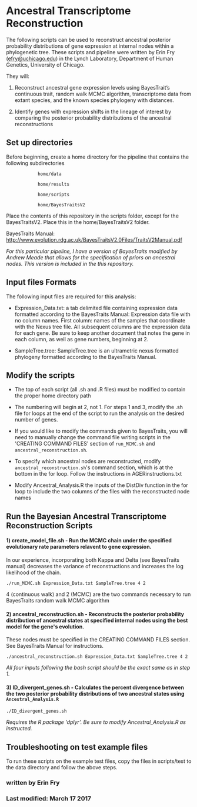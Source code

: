 # Ancestral Transcriptome Reconstruction

The following scripts can be used to reconstruct ancestral posterior probability distributions of gene expression at internal nodes within a phylogenetic tree. These scripts and pipeline were written by Erin Fry (efry@uchicago.edu) in the Lynch Laboratory, Department of Human Genetics, University of Chicago.

They will:

1) Reconstruct ancestral gene expression levels using BayesTrait’s continuous trait, random walk MCMC algorithm, transcriptome data from extant species, and the known species phylogeny with distances.

2) Identify genes with expression shifts in the lineage of interest by comparing the posterior probability distributions of the ancestral reconstructions



## Set up directories

Before beginning, create a home directory for the pipeline that contains the following subdirectories

				home/data  		
				
				home/results
				
				home/scripts
				
				home/BayesTraitsV2
				
				
Place the contents of this repository in the scripts folder, except for the BayesTraitsV2. Place this in the home/BayesTraitsV2 folder.

BayesTraits Manual: http://www.evolution.rdg.ac.uk/BayesTraitsV2.0Files/TraitsV2Manual.pdf

*For this particular pipeline, I have a version of BayesTraits modified by Andrew Meade that allows for the specification of priors on ancestral nodes. This version is included in the this repository.*


## Input files Formats

The following input files are required for this analysis:

 - Expression_Data.txt: a tab delimited file containing expression data formatted according to the BayesTraits Manual: Expression data file with no column names. First column: names of the samples that coordinate with the Nexus tree file. All subsequent columns are the expression data for each gene. Be sure to keep another document that notes the gene in each column, as well as gene numbers, beginning at 2.

 - SampleTree.tree: SampleTree.tree is an ultrametric nexus formatted phylogeny formatted according to the BayesTraits Manual.



## Modify the scripts

 - The top of each script (all .sh and .R files) must be modified to contain the proper home directory path

 - The numbering will begin at 2, not 1. For steps 1 and 3, modify the .sh file for loops at the end of the script to run the analysis on the desired number of genes.

 - If you would like to modify the commands given to BayesTraits, you will need to manually change the command file writing scripts in the 'CREATING COMMAND FILES' section of `run_MCMC.sh` and `ancestral_reconstruction.sh`. 

 - To specify which ancestral nodes are reconstructed, modify `ancestral_reconstruction.sh`'s command section, which is at the bottom in the for loop. Follow the instructions in AGERinstructions.txt

 - Modify Ancestral_Analysis.R the inputs of the DistDiv function in the for loop to include the two columns of the files with the reconstructed node names


## Run the Bayesian Ancestral Transcriptome Reconstruction Scripts


#### 1) create_model_file.sh - Run the MCMC chain under the specified evolutionary rate parameters relavent to gene expression. 
In our experience, incorporating both Kappa and Delta (see BayesTraits manual) decreases the variance of reconstructions and increases the log likelihood of the chain.

```
./run_MCMC.sh Expression_Data.txt SampleTree.tree 4 2
```
   
4 (continuous walk) and 2 (MCMC) are the two commands necessary to run BayesTraits random walk MCMC algorithm


#### 2) ancestral_reconstruction.sh - Reconstructs the posterior probability distribution of ancestral states at specified internal nodes using the best model for the gene's evolution. 
   These nodes must be specified in the CREATING COMMAND FILES section. See BayesTraits Manual for instructions.
```
./ancestral_reconstruction.sh Expression_Data.txt SampleTree.tree 4 2
```
   
_All four inputs following the bash script should be the exact same as in step 1._


#### 3) ID_divergent_genes.sh - Calculates the percent divergence between the two posterior probability distributions of two ancestral states using `Ancestral_Analysis.R`

```
./ID_divergent_genes.sh
```

_Requires the R package 'dplyr'. Be sure to modify Ancestral_Analysis.R as instructed._



## Troubleshooting on test example files

To run these scripts on the example test files, copy the files in scripts/test to the data directory and follow the above steps.

### written by Erin Fry
### Last modified: March 17 2017